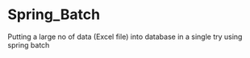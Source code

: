 # Spring_Batch
Putting a large no of data (Excel file) into database in a single try using spring batch
